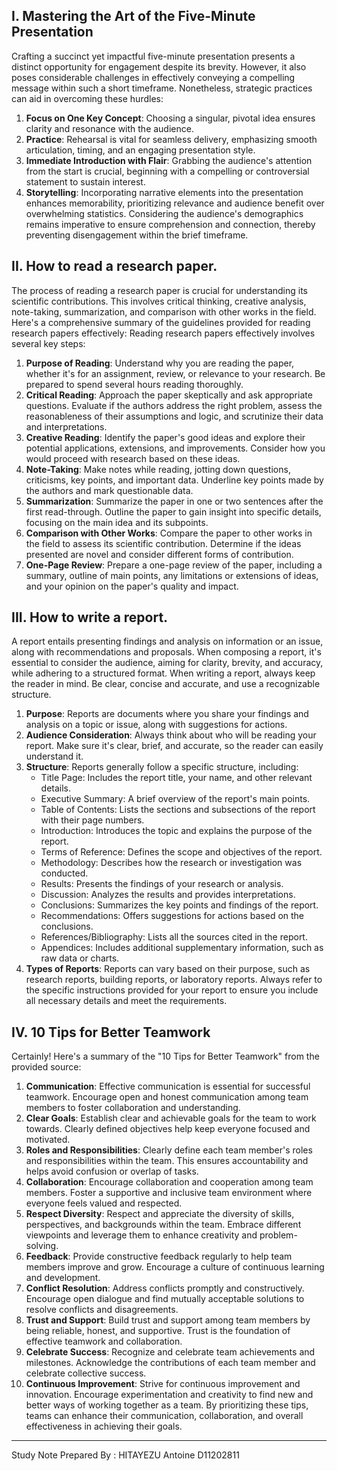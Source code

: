 ## I. Mastering the Art of the Five-Minute Presentation

Crafting a succinct yet impactful five-minute presentation presents a distinct opportunity for engagement despite its brevity. However, it also poses considerable challenges in effectively conveying a compelling message within such a short timeframe. Nonetheless, strategic practices can aid in overcoming these hurdles:

1. **Focus on One Key Concept**: Choosing a singular, pivotal idea ensures clarity and resonance with the audience.
2. **Practice**: Rehearsal is vital for seamless delivery, emphasizing smooth articulation, timing, and an engaging presentation style.
3. **Immediate Introduction with Flair**: Grabbing the audience's attention from the start is crucial, beginning with a compelling or controversial statement to sustain interest.
4. **Storytelling**: Incorporating narrative elements into the presentation enhances memorability, prioritizing relevance and audience benefit over overwhelming statistics.
Considering the audience's demographics remains imperative to ensure comprehension and connection, thereby preventing disengagement within the brief timeframe.

## II. How to read a research paper.

The process of reading a research paper is crucial for understanding its scientific contributions. This involves critical thinking, creative analysis, note-taking, summarization, and comparison with other works in the field. Here's a comprehensive summary of the guidelines provided for reading research papers effectively:
Reading research papers effectively involves several key steps:
1. **Purpose of Reading**: Understand why you are reading the paper, whether it's for an assignment, review, or relevance to your research. Be prepared to spend several hours reading thoroughly.
2. **Critical Reading**: Approach the paper skeptically and ask appropriate questions. Evaluate if the authors address the right problem, assess the reasonableness of their assumptions and logic, and scrutinize their data and interpretations.
3. **Creative Reading**: Identify the paper's good ideas and explore their potential applications, extensions, and improvements. Consider how you would proceed with research based on these ideas.
4. **Note-Taking**: Make notes while reading, jotting down questions, criticisms, key points, and important data. Underline key points made by the authors and mark questionable data.
5. **Summarization**: Summarize the paper in one or two sentences after the first read-through. Outline the paper to gain insight into specific details, focusing on the main idea and its subpoints.
6. **Comparison with Other Works**: Compare the paper to other works in the field to assess its scientific contribution. Determine if the ideas presented are novel and consider different forms of contribution.
7. **One-Page Review**: Prepare a one-page review of the paper, including a summary, outline of main points, any limitations or extensions of ideas, and your opinion on the paper's quality and impact.

## III. How to write a report.

A report entails presenting findings and analysis on information or an issue, along with recommendations and proposals. When composing a report, it's essential to consider the audience, aiming for clarity, brevity, and accuracy, while adhering to a structured format.
When writing a report, always keep the reader in mind. Be clear, concise and accurate, and use a recognizable structure.
1. **Purpose**: Reports are documents where you share your findings and analysis on a topic or issue, along with suggestions for actions.
2. **Audience Consideration**: Always think about who will be reading your report. Make sure it's clear, brief, and accurate, so the reader can easily understand it.
3. **Structure**: Reports generally follow a specific structure, including:
   - Title Page: Includes the report title, your name, and other relevant details.
   - Executive Summary: A brief overview of the report's main points.
   - Table of Contents: Lists the sections and subsections of the report with their page numbers.
   - Introduction: Introduces the topic and explains the purpose of the report.
   - Terms of Reference: Defines the scope and objectives of the report.
   - Methodology: Describes how the research or investigation was conducted.
   - Results: Presents the findings of your research or analysis.
   - Discussion: Analyzes the results and provides interpretations.
   - Conclusions: Summarizes the key points and findings of the report.
   - Recommendations: Offers suggestions for actions based on the conclusions.
   - References/Bibliography: Lists all the sources cited in the report.
   - Appendices: Includes additional supplementary information, such as raw data or charts.
4. **Types of Reports**: Reports can vary based on their purpose, such as research reports, building reports, or laboratory reports. Always refer to the specific instructions provided for your report to ensure you include all necessary details and meet the requirements.

## IV. 10 Tips for Better Teamwork

Certainly! Here's a summary of the "10 Tips for Better Teamwork" from the provided source:
1. **Communication**: Effective communication is essential for successful teamwork. Encourage open and honest communication among team members to foster collaboration and understanding.
2. **Clear Goals**: Establish clear and achievable goals for the team to work towards. Clearly defined objectives help keep everyone focused and motivated.
3. **Roles and Responsibilities**: Clearly define each team member's roles and responsibilities within the team. This ensures accountability and helps avoid confusion or overlap of tasks.
4. **Collaboration**: Encourage collaboration and cooperation among team members. Foster a supportive and inclusive team environment where everyone feels valued and respected.
5. **Respect Diversity**: Respect and appreciate the diversity of skills, perspectives, and backgrounds within the team. Embrace different viewpoints and leverage them to enhance creativity and problem-solving.
6. **Feedback**: Provide constructive feedback regularly to help team members improve and grow. Encourage a culture of continuous learning and development.
7. **Conflict Resolution**: Address conflicts promptly and constructively. Encourage open dialogue and find mutually acceptable solutions to resolve conflicts and disagreements.
8. **Trust and Support**: Build trust and support among team members by being reliable, honest, and supportive. Trust is the foundation of effective teamwork and collaboration.
9. **Celebrate Success**: Recognize and celebrate team achievements and milestones. Acknowledge the contributions of each team member and celebrate collective success.
10. **Continuous Improvement**: Strive for continuous improvement and innovation. Encourage experimentation and creativity to find new and better ways of working together as a team.
By prioritizing these tips, teams can enhance their communication, collaboration, and overall effectiveness in achieving their goals.

---

Study Note Prepared By : HITAYEZU Antoine D11202811

